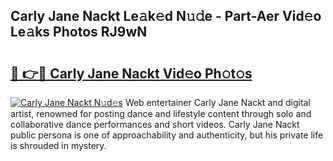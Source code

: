 ## Carly Jane Nackt Le𝚊k𝚎d N𝚞𝚍e - Part-Aer Vid𝚎o Le𝚊ks Photos RJ9wN

# <h2><a href="http://fb513mx.evod.top/?m=Carly+Jane+Nackt">🔗 👉🔴 Carly Jane Nackt Vid𝚎o Ph𝚘t𝚘s</a></h2>

[![Carly Jane Nackt N𝚞d𝚎s](https://i.imgur.com/8V9OHl7.gif)](http://fb513mx.evod.top/?m=Carly+Jane+Nackt)
Web entertainer Carly Jane Nackt and digital artist, renowned for posting dance and lifestyle content through solo and collaborative dance performances and short videos. Carly Jane Nackt public persona is one of approachability and authenticity, but his private life is shrouded in mystery. 
